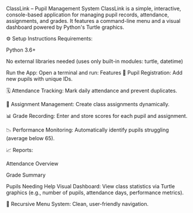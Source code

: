 ClassLink – Pupil Management System
ClassLink is a simple, interactive, console-based application for managing pupil records, attendance, assignments, and grades. It features a command-line menu and a visual dashboard powered by Python's Turtle graphics.

⚙️ Setup Instructions
Requirements:

Python 3.6+

No external libraries needed (uses only built-in modules: turtle, datetime)

Run the App:
Open a terminal and run:
Features
👤 Pupil Registration: Add new pupils with unique IDs.

🗓 Attendance Tracking: Mark daily attendance and prevent duplicates.

📝 Assignment Management: Create class assignments dynamically.

📊 Grade Recording: Enter and store scores for each pupil and assignment.

📉 Performance Monitoring: Automatically identify pupils struggling (average below 65).

📈 Reports:

Attendance Overview

Grade Summary

Pupils Needing Help
Visual Dashboard: View class statistics via Turtle graphics (e.g., number of pupils, attendance days, performance metrics).

🔄 Recursive Menu System: Clean, user-friendly navigation.